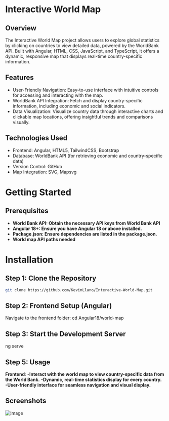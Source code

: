 # Interactive World Map

## Overview
The Interactive World Map project allows users to explore global statistics by clicking on countries to view detailed data, powered by the WorldBank API. Built with Angular, HTML, CSS, JavaScript, and TypeScript, it offers a dynamic, responsive map that displays real-time country-specific information. 

## Features
- User-Friendly Navigation: Easy-to-use interface with intuitive controls for accessing and interacting with the map.
- WorldBank API Integration: Fetch and display country-specific information, including economic and social indicators.
- Data Visualization: Visualize country data through interactive charts and clickable map locations, offering insightful trends and comparisons visually.

## Technologies Used
- Frontend: Angular, HTML5, TailwindCSS, Bootstrap
- Database: WorldBank API (for retrieving economic and country-specific data)
- Version Control: GitHub
- Map Integration: SVG, Mapsvg


# Getting Started

## Prerequisites
- **World Bank API: Obtain the necessary API keys from World Bank API**
- **Angular 18+: Ensure you have Angular 18 or above installed.**
- **Package.json: Ensure dependencies are listed in the package.json.** 
- **World map API paths needed**

# Installation

## Step 1: Clone the Repository
```bash
git clone https://github.com/KevinLlano/Interactive-World-Map.git
```

## Step 2: Frontend Setup (Angular)
Navigate to the frontend folder:
cd Angular18/world-map


## Step 3: Start the Development Server
ng serve

## Step 5: Usage
**Frontend**:
**-Interact with the world map to view country-specific data from the World Bank.**
**-Dynamic, real-time statistics display for every country.**
**-User-friendly interface for seamless navigation and visual display.**

## Screenshots 
![image](https://github.com/user-attachments/assets/88450d66-90a3-49f8-aa85-b6072229f5d9)


